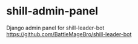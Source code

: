 # shill-admin-panel
Django admin panel for shill-leader-bot https://github.com/BattleMageBro/shill-leader-bot
